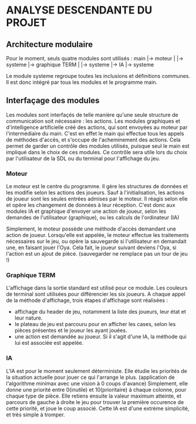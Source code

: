 # ANALYSE DESCENDANTE DU PROJET

## Architecture modulaire
Pour le moment, seuls quatre modules sont utilisés : 
main
|-> moteur
|   |-> systeme
|-> graphique TERM
|   |-> systeme
|-> IA
    |-> systeme

Le module systeme regroupe toutes les inclusions et définitions communes.
Il est donc intégré par tous les modules et le programme main.


## Interfaçage des modules
Les modules sont interfaçés de telle manière qu'une seule structure de communication soit nécessaire : les actions.
Les modules graphiques et d'intelligence artificielle créé des actions, qui sont envoyées au moteur par l'intermédiaire du main. 
    C'est en effet le main qui effectue tous les appels de méthodes d'accès, et s'occupe de l'acheminement des actions.
    Cela permet de garder un contrôle des modules utilisés, puisque seul le main est impliqué dans le choix de ces modules. 
    Ce contrôle sera utile lors du choix par l'utilisateur de la SDL ou du terminal pour l'affichage du jeu.

### Moteur
Le moteur est le centre du programme. Il gère les structures de données et les modifie selon les actions des joueurs.
Sauf à l'initialisation, les actions de joueur sont les seules entrées admises par le moteur. 
    Il réagis selon elle et opère les changement de données à leur réception.
C'est donc aux modules IA et graphique d'envoyer une action de joueur, selon les demandes de l'utilisateur (graphique), ou les calculs de l'ordinateur (IA)

Simplement, le moteur possède une méthode d'accès demandant une action de joueur. Lorsqu'elle est appelée, 
    le moteur effectue les traitements nécessaires sur le jeu, ou opère la sauvegarde si l'utilisateur en demandait une, 
    en faisant jouer l'Oya. Cela fait, le joueur suivant deviens l'Oya, si l'action est un ajout de pièce. (sauvegarder ne remplace pas un tour de jeu !)


### Graphique TERM
L'affichage dans la sortie standard est utilisé pour ce module.
Les couleurs de terminal sont utilisées pour différencier les six joueurs.
A chaque appel de la méthode d'affichage, trois étapes d'affichage sont réalisées : 
- affichage du header de jeu, notamment la liste des joueurs, leur état et leur nature.
- le plateau de jeu est parcouru pour en afficher les cases, selon les pièces présentes et le joueur les ayant jouées.
- une action est demandée au joueur. Si il s'agit d'une IA, la méthode qui lui est associée est appelée.


### IA
L'IA est pour le moment seulement déterministe. Elle étudie les priorités de la situation actuelle pour jouer ce qui l'arrange le plus. (application de 
    l'algorithme minimax avec une vision à 0 coups d'avance)
Simplement, elle donne une priorité entre 0(inutile) et 10(prioritaire) à chaque colonne, pour chaque type de pièce. Elle retiens ensuite la valeur maximum 
    atteinte, et parcours de gauche à droite le jeu pour trouver la première occurence de cette priorité, et joue le coup associé.
Cette IA est d'une extrème simplicité, et très simple à tromper.



